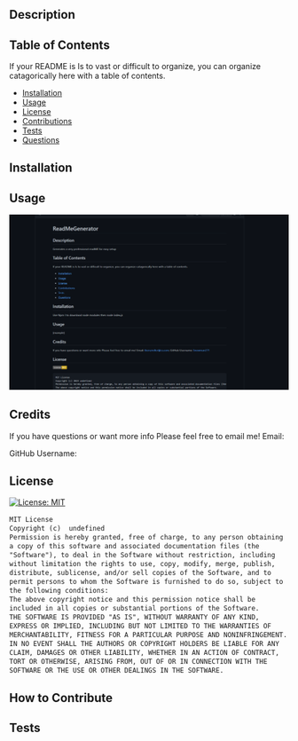 
# 	

## Description


## Table of Contents
If your README is Is to vast or difficult to organize, you can organize catagorically here with a table of contents.
- [Installation](#installation)
- [Usage](#usage)
- [License](#license)
- [Contributions](#contributions)
- [Tests](#tests)
- [Questions](#questions)

## Installation


## Usage
![alt text](assets/images/screenshotExample.png)

## Credits
If you have questions or want more info Please feel free to email me!
Email: [](mailto:) 

GitHub Username: [](https://github.com/)

## License
[![License: MIT](https://img.shields.io/badge/License-MIT-yellow.svg)](https://opensource.org/licenses/MIT)

    MIT License
    Copyright (c)  undefined
    Permission is hereby granted, free of charge, to any person obtaining a copy of this software and associated documentation files (the "Software"), to deal in the Software without restriction, including without limitation the rights to use, copy, modify, merge, publish, distribute, sublicense, and/or sell copies of the Software, and to permit persons to whom the Software is furnished to do so, subject to the following conditions:
    The above copyright notice and this permission notice shall be included in all copies or substantial portions of the Software.
    THE SOFTWARE IS PROVIDED "AS IS", WITHOUT WARRANTY OF ANY KIND, EXPRESS OR IMPLIED, INCLUDING BUT NOT LIMITED TO THE WARRANTIES OF MERCHANTABILITY, FITNESS FOR A PARTICULAR PURPOSE AND NONINFRINGEMENT. IN NO EVENT SHALL THE AUTHORS OR COPYRIGHT HOLDERS BE LIABLE FOR ANY CLAIM, DAMAGES OR OTHER LIABILITY, WHETHER IN AN ACTION OF CONTRACT, TORT OR OTHERWISE, ARISING FROM, OUT OF OR IN CONNECTION WITH THE SOFTWARE OR THE USE OR OTHER DEALINGS IN THE SOFTWARE.


## How to Contribute


## Tests


